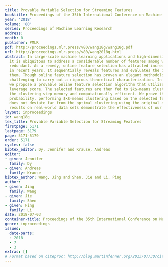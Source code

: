 ```yaml
---
title: Provable Variable Selection for Streaming Features
booktitle: Proceedings of the 35th International Conference on Machine Learning
year: '2018'
volume: '80'
series: Proceedings of Machine Learning Research
address: 
month: 0
publisher: PMLR
pdf: http://proceedings.mlr.press/v80/wang18g/wang18g.pdf
url: http://proceedings.mlr.press/v80/wang2018g.html
abstract: In large-scale machine learning applications and high-dimensional statistics,
  it is ubiquitous to address a considerable number of features among which many are
  redundant. As a remedy, online feature selection has attracted increasing attention
  in recent years. It sequentially reveals features and evaluates the importance of
  them. Though online feature selection has proven an elegant methodology, it is usually
  challenging to carry out a rigorous theoretical characterization. In this work,
  we propose a provable online feature selection algorithm that utilizes the online
  leverage score. The selected features are then fed to $k$-means clustering, making
  the clustering step memory and computationally efficient. We prove that with high
  probability, performing $k$-means clustering based on the selected feature space
  does not deviate far from the optimal clustering using the original data. The empirical
  results on real-world data sets demonstrate the effectiveness of our algorithm.
layout: inproceedings
id: wang18g
tex_title: Provable Variable Selection for Streaming Features
firstpage: 5171
lastpage: 5179
page: 5171-5179
order: 5171
cycles: false
bibtex_editor: Dy, Jennifer and Krause, Andreas
editor:
- given: Jennifer
  family: Dy
- given: Andreas
  family: Krause
bibtex_author: Wang, Jing and Shen, Jie and Li, Ping
author:
- given: Jing
  family: Wang
- given: Jie
  family: Shen
- given: Ping
  family: Li
date: 2018-07-03
container-title: Proceedings of the 35th International Conference on Machine Learning
genre: inproceedings
issued:
  date-parts:
  - 2018
  - 7
  - 3
extras: []
# Format based on citeproc: http://blog.martinfenner.org/2013/07/30/citeproc-yaml-for-bibliographies/
---
```

